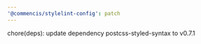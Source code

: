 ```yaml
---
'@commencis/stylelint-config': patch
---
```


chore(deps): update dependency postcss-styled-syntax to v0.7.1
